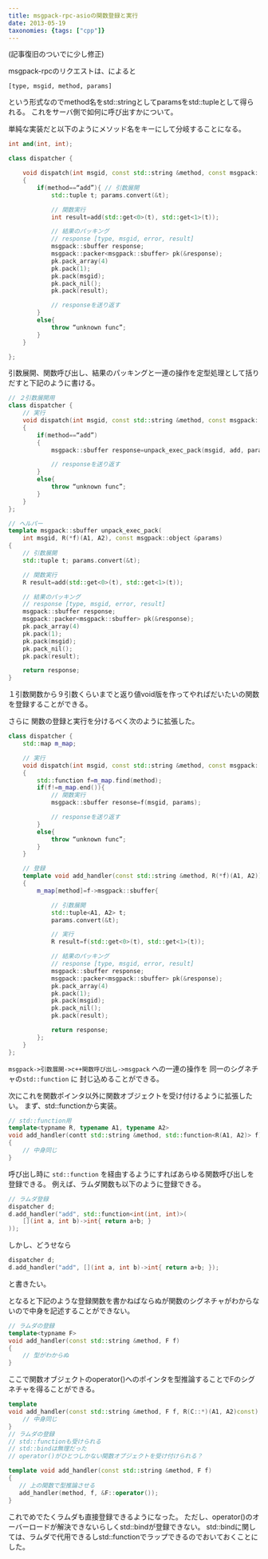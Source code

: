 ```yaml
---
title: msgpack-rpc-asioの関数登録と実行
date: 2013-05-19
taxonomies: {tags: ["cpp"]}
---
```


(記事復旧のついでに少し修正)

msgpack-rpcのリクエストは、によると

 `[type, msgid, method, params]`

という形式なのでmethod名をstd::stringとしてparamsをstd::tupleとして得られる。 
これをサーバ側で如何に呼び出すかについて。

単純な実装だと以下のようにメソッド名をキーにして分岐することになる。

```c++
int and(int, int);

class dispatcher {

    void dispatch(int msgid, const std::string &method, const msgpack::object &params)
    {
        if(method==“add”){ // 引数展開
            std::tuple t; params.convert(&t);

            // 関数実行
            int result=add(std::get<0>(t), std::get<1>(t));

            // 結果のパッキング
            // response [type, msgid, error, result]
            msgpack::sbuffer response;
            msgpack::packer<msgpack::sbuffer> pk(&response);
            pk.pack_array(4)
            pk.pack(1);
            pk.pack(msgid);
            pk.pack_nil();
            pk.pack(result);

            // responseを送り返す
        }
        else{
            throw “unknown func”;
        }
    }

};
```

引数展開、関数呼び出し、結果のパッキングと一連の操作を定型処理として括りだすと下記のように書ける。

```c++
// ２引数展開用
class dispatcher {
    // 実行
    void dispatch(int msgid, const std::string &method, const msgpack::object &params)
    {
        if(method==“add”)
        {
            msgpack::sbuffer response=unpack_exec_pack(msgid, add, params);

            // responseを送り返す
        }
        else{
            throw “unknown func”;
        }
    }
};

// ヘルパー
template msgpack::sbuffer unpack_exec_pack(
    int msgid, R(*f)(A1, A2), const msgpack::object &params)
{
    // 引数展開
    std::tuple t; params.convert(&t);

    // 関数実行
    R result=add(std::get<0>(t), std::get<1>(t));

    // 結果のパッキング
    // response [type, msgid, error, result]
    msgpack::sbuffer response;
    msgpack::packer<msgpack::sbuffer> pk(&response);
    pk.pack_array(4)
    pk.pack(1);
    pk.pack(msgid);
    pk.pack_nil();
    pk.pack(result);

    return response;
}
```

１引数関数から９引数くらいまでと返り値void版を作ってやればだいたいの関数を登録することができる。

さらに 関数の登録と実行を分けるべく次のように拡張した。

```c++
class dispatcher {
    std::map m_map;

    // 実行
    void dispatch(int msgid, const std::string &method, const msgpack::object &params)
    {
        std::function f=m_map.find(method);
        if(f!=m_map.end()){
            // 関数実行
            msgpack::sbuffer resonse=f(msgid, params);

            // responseを送り返す
        }
        else{
            throw “unknown func”;
        }
    }

    // 登録
    template void add_handler(const std::string &method, R(*f)(A1, A2))
    {
        m_map[method]=f->msgpack::sbuffer{

            // 引数展開
            std::tuple<A1, A2> t;
            params.convert(&t);

            // 実行
            R result=f(std::get<0>(t), std::get<1>(t));

            // 結果のパッキング
            // response [type, msgid, error, result]
            msgpack::sbuffer response;
            msgpack::packer<msgpack::sbuffer> pk(&response);
            pk.pack_array(4)
            pk.pack(1);
            pk.pack(msgid);
            pk.pack_nil();
            pk.pack(result);

            return response;
        };
    }
};
```

`msgpack->引数展開->c++関数呼び出し->msgpack` への一連の操作を 同一のシグネチャの`std::function` に 封じ込めることができる。

次にこれを関数ポインタ以外に関数オブジェクトを受け付けるように拡張したい。 まず、std::functionから実装。

```c++
// std::function用
template<typname R, typename A1, typename A2>
void add_handler(contt std::string &method, std::function<R(A1, A2)> f)
{
    // 中身同じ
}
```

呼び出し時に `std::function` を経由するようにすればあらゆる関数呼び出しを登録できる。 例えば、ラムダ関数も以下のように登録できる。

```c++
// ラムダ登録
dispatcher d;
d.add_handler("add", std::function<int(int, int)>(
    [](int a, int b)->int{ return a+b; }
));
```

しかし、どうせなら

```c++
dispatcher d;
d.add_handler("add", [](int a, int b)->int{ return a+b; });
```

と書きたい。

となると下記のような登録関数を書かねばならぬが関数のシグネチャがわからないので中身を記述することができない。

```c++
// ラムダの登録
template<typname F>
void add_handler(const std::string &method, F f)
{
    // 型がわからぬ
}
```

 ここで関数オブジェクトのoperator()へのポインタを型推論することでFのシグネチャを得ることができる。

 ```c++
 template
 void add_handler(const std::string &method, F f, R(C::*)(A1, A2)const) {
     // 中身同じ
 }
// ラムダの登録
// std::functionも受けられる
// std::bindは無理だった
// operator()がひとつしかない関数オブジェクトを受け付けられる？

template void add_handler(const std::string &method, F f)
{
    // 上の関数で型推論させる
    add_handler(method, f, &F::operator());
}
```

これでめでたくラムダも直接登録できるようになった。
ただし、operator()のオーバーロードが解決できないらしくstd::bindが登録できない。 std::bindに関しては、ラムダで代用できるしstd::functionでラップできるのでおいておくことにした。
